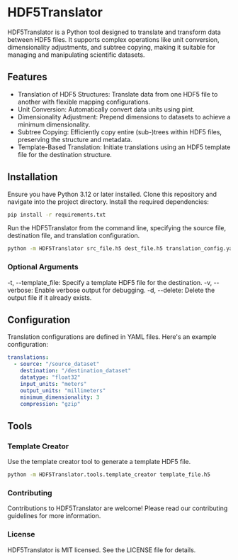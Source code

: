 # HDF5Translator

HDF5Translator is a Python tool designed to translate and transform data between HDF5 files. It supports complex operations like unit conversion, dimensionality adjustments, and subtree copying, making it suitable for managing and manipulating scientific datasets.

## Features

  - Translation of HDF5 Structures: Translate data from one HDF5 file to another with flexible mapping configurations.
  - Unit Conversion: Automatically convert data units using pint.
  - Dimensionality Adjustment: Prepend dimensions to datasets to achieve a minimum dimensionality.
  - Subtree Copying: Efficiently copy entire (sub-)trees within HDF5 files, preserving the structure and metadata.
  - Template-Based Translation: Initiate translations using an HDF5 template file for the destination structure.

## Installation

Ensure you have Python 3.12 or later installed. Clone this repository and navigate into the project directory. Install the required dependencies:

```bash
pip install -r requirements.txt
```

Run the HDF5Translator from the command line, specifying the source file, destination file, and translation configuration.

```bash
python -m HDF5Translator src_file.h5 dest_file.h5 translation_config.yaml
```
### Optional Arguments
-t, --template_file: Specify a template HDF5 file for the destination.
-v, --verbose: Enable verbose output for debugging.
-d, --delete: Delete the output file if it already exists.

## Configuration

Translation configurations are defined in YAML files. Here's an example configuration:

```yaml
translations:
  - source: "/source_dataset"
    destination: "/destination_dataset"
    datatype: "float32"
    input_units: "meters"
    output_units: "millimeters"
    minimum_dimensionality: 3
    compression: "gzip"
```

## Tools

### Template Creator
Use the template creator tool to generate a template HDF5 file.

```bash
python -m HDF5Translator.tools.template_creator template_file.h5
```

### Contributing

Contributions to HDF5Translator are welcome! Please read our contributing guidelines for more information.

### License

HDF5Translator is MIT licensed. See the LICENSE file for details.